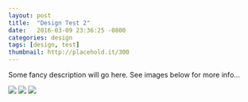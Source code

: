 ```yaml
---
layout: post
title:  "Design Test 2"
date:   2016-03-09 23:36:25 -0800
categories: design
tags: [design, test]
thumbnail: http://placehold.it/300
---
```


Some fancy description will go here. See images below for more info...

<img class="" src="http://placehold.it/500" />
<img src="http://placehold.it/200" />
<img src="http://placehold.it/100" />
